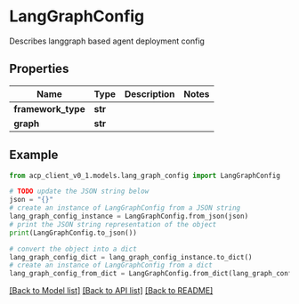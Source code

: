# LangGraphConfig

Describes langgraph based agent deployment config

## Properties

Name | Type | Description | Notes
------------ | ------------- | ------------- | -------------
**framework_type** | **str** |  | 
**graph** | **str** |  | 

## Example

```python
from acp_client_v0_1.models.lang_graph_config import LangGraphConfig

# TODO update the JSON string below
json = "{}"
# create an instance of LangGraphConfig from a JSON string
lang_graph_config_instance = LangGraphConfig.from_json(json)
# print the JSON string representation of the object
print(LangGraphConfig.to_json())

# convert the object into a dict
lang_graph_config_dict = lang_graph_config_instance.to_dict()
# create an instance of LangGraphConfig from a dict
lang_graph_config_from_dict = LangGraphConfig.from_dict(lang_graph_config_dict)
```
[[Back to Model list]](../README.md#documentation-for-models) [[Back to API list]](../README.md#documentation-for-api-endpoints) [[Back to README]](../README.md)


